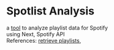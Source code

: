 # Spotlist Analysis

a [tool](https://spot.rence.la) to analyze playlist data for Spotify  
using Next, Spotify API  
References: [retrieve playlists](https://daily-dev-tips.com/posts/retrieving-a-persons-spotify-playlist-in-nextjs/), 

